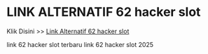 # LINK ALTERNATIF 62 hacker slot

Klik Disini >> <a href="https://linksto.pages.dev/">Link Alternatif 62 hacker slot </a>

link 62 hacker slot terbaru
link 62 hacker slot 2025